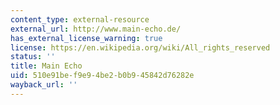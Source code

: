 ```yaml
---
content_type: external-resource
external_url: http://www.main-echo.de/
has_external_license_warning: true
license: https://en.wikipedia.org/wiki/All_rights_reserved
status: ''
title: Main Echo
uid: 510e91be-f9e9-4be2-b0b9-45842d76282e
wayback_url: ''
---
```

